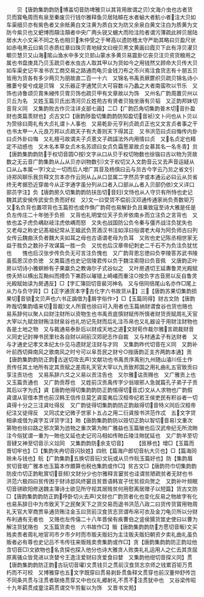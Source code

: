 <!-- { "loadSidebar": true } -->
　　贝【唐韵集韵韵防博盖切音防埤雅贝以其背用故谓之贝文海介虫也古者货贝而寳龟周而有泉至秦废贝行钱尔雅释鱼贝居陆贆在水者蜬大者魧小者注大贝如车渠细贝亦有紫色者又余貾黄白文注黄为质白文为防又余泉白黄文注白为质黄为文防今紫贝也又蚆博而頯注頯者中央广两头锐又蜠大而险注险者谓污薄疏此辨贝居陆居水大小文采不同之名也相贝朱仲受之于琴高以遗防稽太守严助其略曰贝盈尺状如赤电黒云曰紫贝赤质红章曰珠贝青地緑文曰绶贝黒文黄画曰霞贝下此有浮贝濯贝皭贝慧贝又山海隂山渔水中多文贝邽山蒙水多黄贝易震卦亿丧贝注贝资货粮用之属也书盘庚具乃贝玉疏贝者水虫古人取其甲以为货如今之用钱然又顾命大贝传大贝如车渠史记平准书农工商交易之路通而龟贝金钱刀布之币兴焉注食货志有十朋五贝皆用为货各有多少两贝为朋故直二百一十六　又锦名书禹贡厥篚织贝疏贝锦名诗小雅萋兮斐兮成是贝锦　又乐器正字通梵贝大可容数斗乃蠡之大者南蛮吹以节乐　又饰也诗鲁颂贝胄朱綅传贝胄贝饰也疏贝甲有文章故以为饰　又州名广韵周置贝州以贝丘为名　又姓玉篇贝氏出清河贝丘姓苑古有贤者贝独坐唐有贝韬　又正韵邦妹切音背义同　又集韵败古作贝注详攴部七画】二□【广韵匹角切集韵普木切音扑盈财也类篇羡财也】贞古文□【唐韵陟盈切集韵韵防知盈切音祯文卜问也从卜贝以为贽徐曰周礼有大贞礼谓卜人事也　又易乾卦元亨利贞疏贞正也又文言贞者事之干也书太甲一人元良万邦以贞疏天子有大善则天下得其正　又书洪范曰贞曰悔传内卦曰贞外卦曰悔　又礼檀弓故谓夫子贞恵文子疏諡法外内用情曰贞　又名贞定也精定不动惑也　又木名本草女贞木名苏颂曰女贞负霜葱翠故贞女慕其名一名冬青】贠【唐韵集韵韵防于权切音圆○按文字从口从贝于权切物数也徐锴曰古以物为货故数之无云音广韵集韵从厶从贝亦训物数引文于权切又入文韵音云又去声音运疑从口从厶本属一字文止一切而后人增广其音及杨慎曰云与贠古今字云乃贠之省文引诗郑风聊乐我贠释文贠本亦作云则从厶从口显属二字然员字或本通云必曰云从贠省终无考据恐近穿凿今从正字通字虽分列从口者入口部从厶者入贝部仍依文义详口部员字注】负【唐韵房久切集韵韵防扶缶切音妇文恃也从人守贝有所恃也史记魏其武安侯传武安负贵而好权　又文一曰受贷不偿前汉邓通传通家尚负责数钜万　又名负背也置项背也玉篇担也或作偩广韵荷也易解卦负且乗致寇至诗大雅是任是负左传庄二十年弛于负担　又背也礼明堂位天子负斧依南乡而立注负之言背也　又依也孟子虎负嵎赵岐注虎依嵎而怒　又失也战国防公负令秦与彊齐战注负犹失也　又老母之称史记髙祖纪常从王媪武负贳酒汉书注如淳曰俗谓老大母为阿负师古曰列女传云魏曲沃负者魏大夫如耳之母也古语谓老母为负耳　又败也史记陈丞相世家无益于胜负之数孙子攻谋篇一胜一负　又忧也后汉章帝纪刺史二千石不为负注负犹忧也　　愧也后汉张步传负负无可言注负愧也　又广韵背恩忘徳曰负李陵答苏武书陵虽孤恩汉亦负徳　又类篇违也史记信陵君传以负于魏注索隠曰负音佩　又唐韵正叶房以切诗小雅螟蛉有子果蠃负之教诲尔子式谷似之　又叶房遇切王延夀鲁灵光殿赋傍夭矫以横出互黝纠而搏负下岪蔚以璀错上崎嶬而重注○按负字古音房以反自鲁灵光殿赋始读为房遇反】□【字汇簿回切音裴河神名　又与倍同倍尾山名亦作□尾上从力与负守异】□【正字通货本字古化字六书故货从】三【唐韵苏果切集韵损果切音锁文贝声也六书正譌借为屑字俗作】□【玉篇同得】财古文防【唐韵昨哉切集韵墙来切音裁文人所寳也徐曰可入用者也玉篇纳财谓食谷也货也赂也易系辞何以聚人曰财注财所以资物生也书禹贡底慎财赋传所慎者财货贡赋周礼天官大宰以九赋敛财贿注财泉谷也礼坊记先财而后礼注币帛也又礼器设于用财注财物也各是土地之物　又与裁通易泰卦后以财成天地之道文财荀作裁尔雅言疏裁财音义同史记封禅书民里社各自财以祠前汉郊祀志作自裁　又与材通孟子有达财者　又与才通史记孝文本纪太仆见马遗财足注财与才同　又集韵昨代切音在义同　又韵补叶前西切舜南风之歌南风之时兮可以阜吾民之财兮○按唐韵正支齐两韵本通】贡【唐韵集韵韵防正韵古送切攻去声文献功也书禹贡序禹别九州随山濬川任土作贡传任其土地所有定其贡赋之差周礼天官大宰以九贡致邦国之用礼曲礼五官致贡曰享注贡功也　又易系辞六爻之义易以贡注告也　又尔雅诂贡赐也　又广雅贡上也　又玉篇贡通也　又广韵贡荐也　又姓前汉贡禹传字少翁琅邪人急就篇孔子弟子子贡其后以字为氏】貣【唐韵他得切集韵韵防正韵惕得切音忒文从人求物也广韵假貣谓从官借本贾也前汉韩王信传旦莫乞貣蛮夷后汉桓帝纪若王侯吏民有积谷者一切貣得十分之三注貣吐得反　又广韵徒得切集韵韵防正韵敌得切音特义同后汉桓帝纪注又徒得反　又同忒史记微子世家卜五占之用二衍貣按书洪范作忒　五文字贷相承或借为貣字互详贷字注】貤【唐韵集韵韵防以豉切正韵以智切音易文重次第物也徐曰路之邪次第为迆物之重次第为貤广雅益也玉篇貱也后汉武帝纪无所流貤注今俗犹谓一重为一貤也又延也史记司马相如传貤丘陵注貤犹延也　又广韵羊至切音肄又神至切音示义竝同　又集韵韵防余支切音】
　　【匜移也】增□【玉篇而晋切牢也】□【集韵失冉切音闪狄姓】四貥【篇海户郎切音杭大贝也】□【篇海同赊未与钱也】貦【广韵集韵五换切音玩文玩或从贝作貦玉篇好也】防【集韵眉贫切音珉广雅本也玉篇本作鍲算也税也集韵或作□】贫古文□【唐韵符巾切集韵韵防皮巾切正韵毗賔切音频文财分少也尔雅释言窭贫也诖谓贫陋疏贫者无财也书洪范六极四曰贫传困于财诗邶风终窭且贫晋语韩宣子忧贫叔向贺之　又韵补叶频眠切音骈欧阳修送魏主簿诗士欲见所守视其居贱贫何用慰离居赠子以短篇】货古文防□【唐韵集韵韵防正韵呼卧切火去声文财也广韵货者化也变化反易之物故字有化也易系辞日中为市致天下之民聚天下之货交易而退书洪范八政二曰货传货寳用物周礼天官大宰商贾阜通货贿注金玉曰货前汉食货志货谓布帛可衣及金刀龟贝所以分财布利通有无者也　又赂也左传僖二十八年晋侯有疾曹伯之竖侯獳货筮史使曰以曹为解注货犹赂也　又玉篇货卖也　六书故作□】贩【唐韵集韵韵防方愿切音畈文买贱卖贵者周礼地官司市夕市夕时而市贩夫贩妇为主注贩夫贩妇朝资夕卖礼曲礼虽负贩者必有尊也史记吕不韦传往来贩贱卖贵集韵或作□】贪【唐韵集韵韵防正韵竝他含切音□文欲物也名贪探也探入他分也诗大雅贪人败类礼礼运用人之仁去其贪屈原离骚众皆竞进以贪婪兮王逸注爱财曰贪爱食曰婪　又集韵他绀切音探义同】贯【唐韵集韵韵防正韵古玩切音瓘文贯钱贝之贯前汉食货志京师之钱累百钜万贯朽而不可校　又博雅穿也五文字既穿曰贯易剥卦贯鱼释文贯穿也前汉董仲舒传岂不同条共贯与注贯者联络贯穿又中也仪礼郷射礼不贯不注贯犹中也　又谷梁传昭十九年羁贯成童注羁贯谓交午剪髪以为饰　又晋书文苑】
